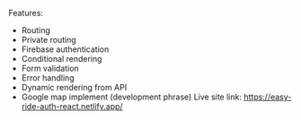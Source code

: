 Features:
- Routing
- Private routing
- Firebase authentication
- Conditional rendering
- Form validation
- Error handling
- Dynamic rendering from API
- Google map implement (development phrase)
Live site link: https://easy-ride-auth-react.netlify.app/
